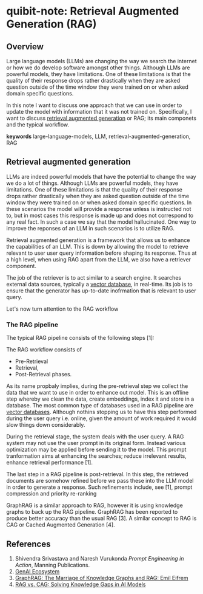 # quibit-note: Retrieval Augmented Generation (RAG)

## Overview

Large language models (LLMs) are changing the way we search the internet or how we do
develop software amongst other things. Although LLMs  are powerful models, they have limitations.
One of these limitations is that the quality of their response drops rather drastically when they are 
asked question outside of the time window they were trained on or when asked domain specific questions.

In this note I want to discuss one approach that we can use in order to update the model
with information that it was not trained on. 
Specifically, I want to discuss <a href="https://en.wikipedia.org/wiki/Retrieval-augmented_generation">retrieval augmented generation</a> or RAG; its main componets and
the typical workflow.

**keywords** large-language-models, LLM, retrieval-augmented-generation, RAG


## Retrieval augmented generation 


LLMs are indeed powerful models that have the potential to  change the way we do a lot of things.
Although LLMs  are powerful models, they have limitations.
One of these limitations is that the quality of their response drops rather drastically when they are 
asked question outside of the time window they were trained on or when asked domain specific questions.
In these scenarios the model will provide a response unless is instructed not to, but in most cases
this response is made up and does not correspond to any real fact. In such a case we say that the model hallucinated.
One way to improve the reponses of an LLM in such scenarios is to utilize RAG.

Retrieval augmented generation is a framework that allows us to enhance the capabilities of an LLM.
This is down by allowing the model to retrieve relevant to user user query information before shaping its response.
Thus  at a high level, when using RAG apart from the LLM, we also have a retriever component.

The job of the retriever is to act similar to a search engine. It searches external data sources, 
typically a <a href="https://en.wikipedia.org/wiki/Vector_database">vector database</a>, in real-time.
Its job is to ensure that the generator has up-to-date inofrmation that is relevant to user query.

Let's now turn attention to the RAG workflow

### The RAG pipeline

The typical RAG pipeline consists of the following steps [1]:

The RAG workflow consists of 
- Pre-Retrieval 
- Retrieval, 
- Post-Retrieval phases. 

As its name propbaly implies, during the pre-retrieval step we collect the data that we want to use in order to enhance out model.
This is an offline step whereby we clean the data, create embeddings, index it and store in a database. The most common type
of databases used in a RAG pipeline are <a href="https://en.wikipedia.org/wiki/Vector_database">vector databases</a>. 
Although nothins stopping us to have this step performed during the user query i.e. online, given the amount of work required it would slow things down
considerably.

During the retrieval stage, the system deals with the user query. A RAG system may not use the user prompt in its original form.
Instead various optimization may be applied before sending it to the model. This prompt tranformation aims at enhancing the searches; reduce irrelevant results, enhance retrieval performance [1]. 

The last step in a RAG pipeline is  post-retrieval. In this step, the retrieved documents are somehow refined before we pass these into the LLM model in order to generate a response.
Such refinements include, see [1], prompt compression and priority re-ranking


GraphRAG is a similar approach to RAG, however it is using knowledge graphs to back up the RAG pipeline. GraphRAG has been reported to produce
better accuracy than the usual RAG [3]. A similar concept to RAG is CAG or Cached Augmented Generation [4].




## References

1. Shivendra Srivastava and Naresh Vurukonda _Prompt Engineering in Action_, Manning Publications.
2. <a href="https://neo4j.com/labs/genai-ecosystem/">GenAI Ecosystem</a>
3. <a href="https://www.youtube.com/watch?v=knDDGYHnnSI">GraphRAG: The Marriage of Knowledge Graphs and RAG: Emil Eifrem</a>
4. <a href="https://www.youtube.com/watch?v=HdafI0t3sEY">RAG vs. CAG: Solving Knowledge Gaps in AI Models</a>